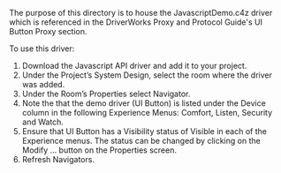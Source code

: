 The purpose of this directory is to house the JavascriptDemo.c4z driver which is referenced in the DriverWorks Proxy and Protocol Guide's UI Button Proxy section.

To use this driver:
1. Download the Javascript API driver and add it to your project.
2. Under the Project’s System Design, select the room where the driver was added.
3. Under the Room’s Properties select Navigator.
4. Note the that the demo driver (UI Button) is listed under the Device column in the following Experience Menus: Comfort, Listen, Security and Watch.
5. Ensure that UI Button has a Visibility status of Visible in each of the Experience menus. The status can be changed by clicking on the Modify … button on the Properties screen.
6. Refresh Navigators.
